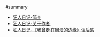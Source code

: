 #summary

* [狂人日记-简介](README.md)
* [狂人日记-关于作者](ABOUTME.md)
* [狂人日记-《我曾走在崩溃的边缘》读后感](book/i-was-on-the-verge-of-collapse.md)